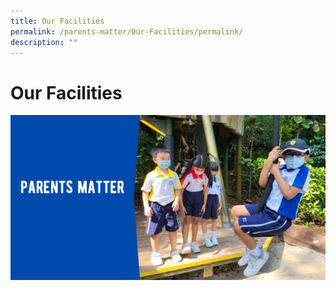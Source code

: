 ```yaml
---
title: Our Facilities
permalink: /parents-matter/Our-Facilities/permalink/
description: ""
---
```

Our Facilities
==============

![](/images/Parents%20Matter.png)